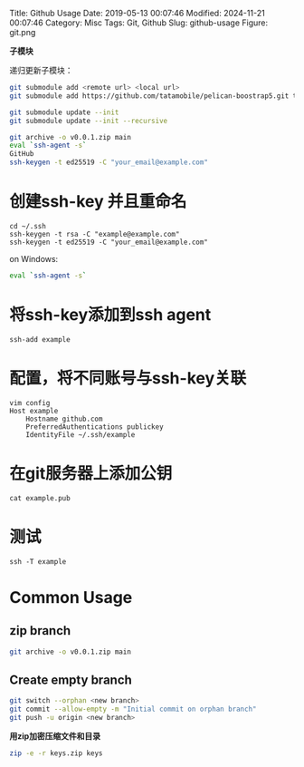 Title: Github Usage
Date: 2019-05-13 00:07:46
Modified: 2024-11-21 00:07:46
Category: Misc
Tags: Git, Github
Slug: github-usage
Figure: git.png

**子模块**

递归更新子模块：
```bash
git submodule add <remote url> <local url>
git submodule add https://github.com/tatamobile/pelican-boostrap5.git themes/pelican-bootstrap5

git submodule update --init
git submodule update --init --recursive
```

```bash
git archive -o v0.0.1.zip main
eval `ssh-agent -s`
GitHub
ssh-keygen -t ed25519 -C "your_email@example.com"
```

# 创建ssh-key 并且重命名
```shell
cd ~/.ssh
ssh-keygen -t rsa -C "example@example.com"
ssh-keygen -t ed25519 -C "your_email@example.com"
```

on Windows:
```bash
eval `ssh-agent -s`
```

# 将ssh-key添加到ssh agent

```shell
ssh-add example
```

# 配置，将不同账号与ssh-key关联

```shell
vim config
Host example
    Hostname github.com
    PreferredAuthentications publickey
    IdentityFile ~/.ssh/example
```

# 在git服务器上添加公钥
```shell
cat example.pub
```

# 测试
```shell
ssh -T example
```

# Common Usage
## zip branch
```bash
git archive -o v0.0.1.zip main
```

## Create empty branch
```bash
git switch --orphan <new branch>
git commit --allow-empty -m "Initial commit on orphan branch"
git push -u origin <new branch>
```

__用zip加密压缩文件和目录__

```bash
zip -e -r keys.zip keys
```

